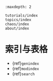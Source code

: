 ```{include} ../README.md
```

```{toctree}
:maxdepth: 2

tutorials/index
topics/index
chaos/index
about/index
```

# 索引与表格

* {ref}`genindex`
* {ref}`modindex`
* {ref}`search`
